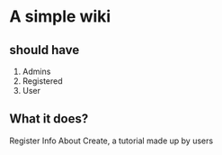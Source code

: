 # A simple wiki

## should have 
1. Admins
2. Registered
3. User

## What it does?
Register Info About Create, a tutorial made up by users